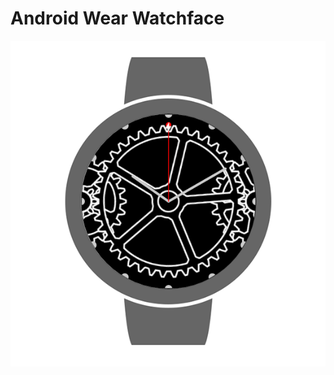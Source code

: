 # Android Wear Watchface
![alt tag](https://github.com/stofstik/GearsWatchFace/blob/master/preview_analog_framed.png
)
